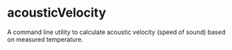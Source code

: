 # acousticVelocity
A command line utility to calculate acoustic velocity (speed of sound) based on measured temperature.
